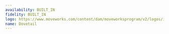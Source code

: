 ```yaml
---
availability: BUILT_IN
fidelity: BUILT_IN
logo: https://www.moveworks.com/content/dam/moveworksprogram/v2/logos/integration-logos/dovetail-integration-logo-primary.svg
name: Dovetail
---
```

